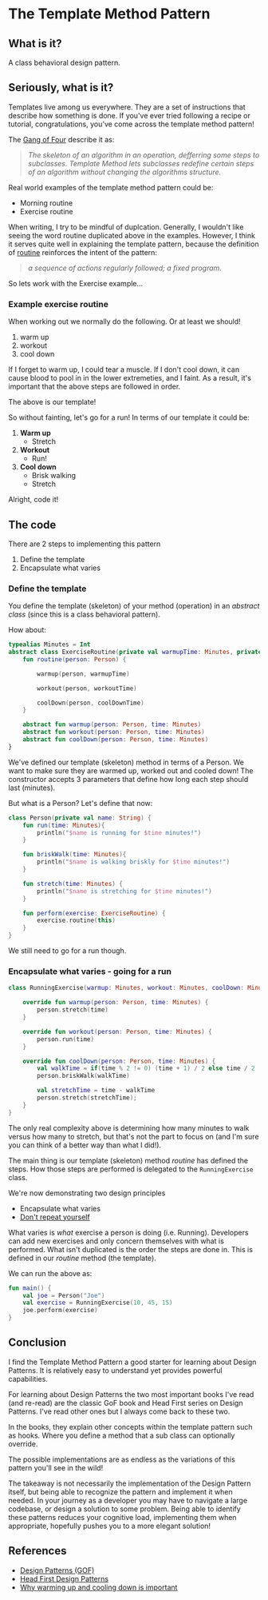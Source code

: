 # The Template Method Pattern

## What is it?

A class behavioral design pattern.

## Seriously, what is it?

Templates live among us everywhere. They are a set of instructions that describe how something is done. If you've ever tried following a recipe or tutorial, congratulations, you've come across the template method pattern! 

The [Gang of Four](http://wiki.c2.com/?GangOfFour) describe it as:

> *The skeleton of an algorithm in an operation, defferring some steps to subclasses. Template Method lets subclasses redefine certain steps of an algorithm without changing the algorithms structure.*

Real world examples of the template method pattern could be:

* Morning routine
* Exercise routine

When writing, I try to be mindful of duplcation. Generally, I wouldn't like seeing the word routine duplicated above in the examples. 
However, I think it serves quite well in explaining the template pattern, because the definition of [routine](https://www.lexico.com/en/definition/routine) reinforces the intent of the pattern:

> *a sequence of actions regularly followed; a fixed program.*


So lets work with the Exercise example...

### Example exercise routine

When working out we normally do the following. Or at least we should!

1. warm up
2. workout
3. cool down

If I forget to warm up, I could tear a muscle.
If I don't cool down, it can cause blood to pool in in the lower extremeties, and I faint. 
As a result, it's important that the above steps are followed in order.

The above is our template!

So without fainting, let's go for a run! 
In terms of our template it could be:

1. **Warm up**
    * Stretch
2. **Workout**
    * Run!
3. **Cool down**
    * Brisk walking
    * Stretch

Alright, code it!

## The code

There are 2 steps to implementing this pattern

1. Define the template
2. Encapsulate what varies


### Define the template

You define the template (skeleton) of your method (operation) in an *abstract class* (since this is a class behavioral pattern).

How about:

```kotlin
typealias Minutes = Int
abstract class ExerciseRoutine(private val warmupTime: Minutes, private val workoutTime: Minutes, private val coolDownTime: Minutes) {
    fun routine(person: Person) {

        warmup(person, warmupTime)

        workout(person, workoutTime)

        coolDown(person, coolDownTime)
    }

    abstract fun warmup(person: Person, time: Minutes)
    abstract fun workout(person: Person, time: Minutes)
    abstract fun coolDown(person: Person, time: Minutes)
}
```

We've defined our template (skeleton) method in terms of a Person. 
We want to make sure they are warmed up, worked out and cooled down!
The constructor accepts 3 parameters that define how long each step should last (minutes).

But what is a Person? Let's define that now:

```kotlin
class Person(private val name: String) {
    fun run(time: Minutes){
        println("$name is running for $time minutes!")
    }

    fun briskWalk(time: Minutes){
        println("$name is walking briskly for $time minutes!")
    }

    fun stretch(time: Minutes) {
        println("$name is stretching for $time minutes!")
    }

    fun perform(exercise: ExerciseRoutine) {
        exercise.routine(this)
    }
}
```

We still need to go for a run though.

### Encapsulate what varies - going for a run

```kotlin
class RunningExercise(warmup: Minutes, workout: Minutes, coolDown: Minutes) : ExerciseRoutine(warmup, workout, coolDown) {

    override fun warmup(person: Person, time: Minutes) {
        person.stretch(time)
    }

    override fun workout(person: Person, time: Minutes) {
        person.run(time)
    }

    override fun coolDown(person: Person, time: Minutes) {
        val walkTime = if(time % 2 != 0) (time + 1) / 2 else time / 2
        person.briskWalk(walkTime)

        val stretchTime = time - walkTime
        person.stretch(stretchTime);
    }
}
```

The only real complexity above is determining how many minutes to walk versus how many to stretch, but that's not the part to focus on (and I'm sure you can think of a better way than what I did!).

The main thing is our template (skeleton) method *routine* has defined the steps. 
How those steps are performed is delegated to the `RunningExercise` class.

We're now demonstrating two design principles

* Encapsulate what varies
* [Don't repeat yourself](https://en.wikipedia.org/wiki/Don%27t_repeat_yourself)

What varies is *what* exercise a person is doing (i.e. Running). Developers can add new exercises and only concern themselves with what is performed.
What isn't duplicated is the order the steps are done in. This is defined in our *routine* method (the template).

We can run the above as:

```kotlin
fun main() {
    val joe = Person("Joe")
    val exercise = RunningExercise(10, 45, 15)
    joe.perform(exercise)
}
```

## Conclusion

I find the Template Method Pattern a good starter for learning about Design Patterns. 
It is relatively easy to understand yet provides powerful capabilities.

For learning about Design Patterns the two most important books I've read (and re-read) are the classic GoF book and Head First series on Design Patterns.
I've read other ones but I always come back to these two.

In the books, they explain other concepts within the template pattern such as hooks. Where you define a method that a sub class can optionally override. 

The possible implementations are as endless as the variations of this pattern you'll see in the wild! 

The takeaway is not necessarily the implementation of the Design Pattern itself, but being able to recognize the pattern and implement it when needed. 
In your journey as a developer you may have to navigate a large codebase, or design a solution to some problem. Being able to identify these patterns reduces your cognitive load, implementing them when appropriate, hopefully pushes you to a more elegant solution!

## References

* [Design Patterns (GOF)](https://www.amazon.com/Design-Patterns-Object-Oriented-Addison-Wesley-Professional-ebook/dp/B000SEIBB8)
* [Head First Design Patterns](https://www.amazon.com/Head-First-Design-Patterns-Object-Oriented-ebook-dp-B08P3X99QP/dp/B08P3X99QP)
* [Why warming up and cooling down is important](https://www.tricitymed.org/2016/12/warming-cooling-important/)
